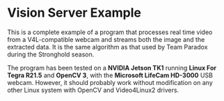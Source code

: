 # Vision Server Example

This is a complete example of a program that processes real time video from a V4L-compatible webcam and streams both the image and the extracted data. It is the same algorithm as that used by Team Paradox during the Stronghold season.

The program has been tested on a **NVIDIA Jetson TK1** running **Linux For Tegra R21.5** and **OpenCV 3**, with the **Microsoft LifeCam HD-3000** USB webcam. However, it should probably work without modification on any other Linux system with OpenCV and Video4Linux2 drivers.
